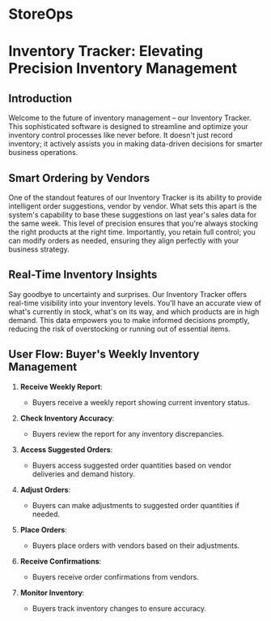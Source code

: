 # StoreOps

# Inventory Tracker: Elevating Precision Inventory Management

## Introduction

Welcome to the future of inventory management – our Inventory Tracker. This sophisticated software is designed to streamline and optimize your inventory control processes like never before. It doesn't just record inventory; it actively assists you in making data-driven decisions for smarter business operations.

## Smart Ordering by Vendors

One of the standout features of our Inventory Tracker is its ability to provide intelligent order suggestions, vendor by vendor. What sets this apart is the system's capability to base these suggestions on last year's sales data for the same week. This level of precision ensures that you're always stocking the right products at the right time. Importantly, you retain full control; you can modify orders as needed, ensuring they align perfectly with your business strategy.

## Real-Time Inventory Insights

Say goodbye to uncertainty and surprises. Our Inventory Tracker offers real-time visibility into your inventory levels. You'll have an accurate view of what's currently in stock, what's on its way, and which products are in high demand. This data empowers you to make informed decisions promptly, reducing the risk of overstocking or running out of essential items.

## User Flow: Buyer's Weekly Inventory Management

1. **Receive Weekly Report**:
   - Buyers receive a weekly report showing current inventory status.

2. **Check Inventory Accuracy**:
   - Buyers review the report for any inventory discrepancies.

3. **Access Suggested Orders**:
   - Buyers access suggested order quantities based on vendor deliveries and demand history.

4. **Adjust Orders**:
   - Buyers can make adjustments to suggested order quantities if needed.

5. **Place Orders**:
   - Buyers place orders with vendors based on their adjustments.

6. **Receive Confirmations**:
   - Buyers receive order confirmations from vendors.

7. **Monitor Inventory**:
   - Buyers track inventory changes to ensure accuracy.